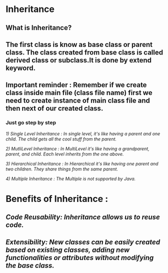 # Inheritance

## What is Inheritance?
##  The first class is know as base class or parent class. The class created from base class is called derived class or subclass.It is done by extend keyword.
## Important reminder :  Remember if we create class inside main file (class file name) first we need to create instance of main class file and then next of our created class.

### Just go step by step

*1) Single Level Inheritance : In single level, it's like having a parent and one child. The child gets all the cool stuff from the parent.*

*2) MutliLevel Inheritance : In MultiLevel it's like having a grandparent, parent, and child. Each level inherits from the one above.* 

*3) Hierarchical Inheritance : In Hierarchical it's like having one parent and two children. They share things from the same parent.*

*4) Multiple Inheritance : The Multiple is not supported by Java.*


# Benefits of Inheritance :
## *Code Reusability: Inheritance allows us to reuse code.*
## *Extensibility: New classes can be easily created based on existing classes, adding new functionalities or attributes without modifying the base class.*
